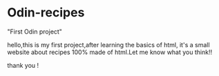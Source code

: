 # Odin-recipes

"First Odin project"

hello,this is my first project,after learning the basics of html,
it's a small website about recipes 100% made of html.Let me know what you think!!

thank you !